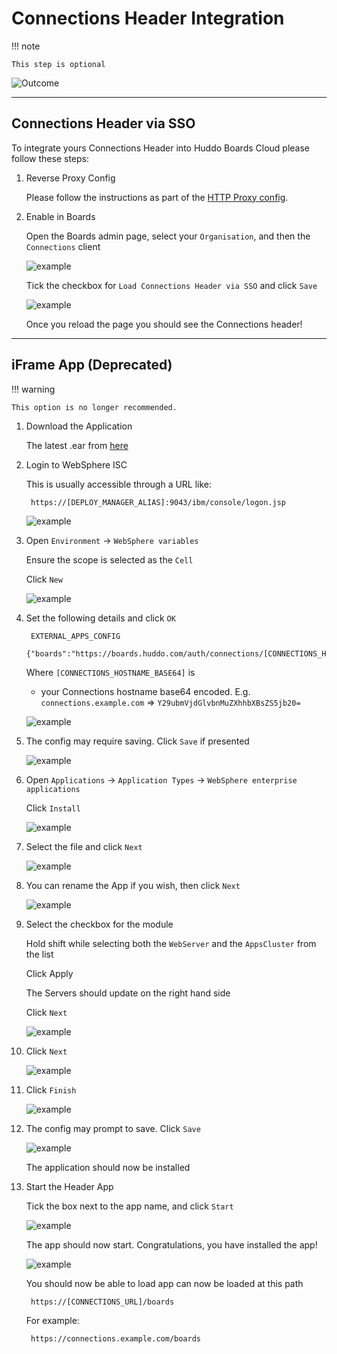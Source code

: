 # Connections Header Integration

!!! note

    This step is optional

![Outcome](/assets/connections/header.png)

---

## Connections Header via SSO

To integrate yours Connections Header into Huddo Boards Cloud please follow these steps:

1. Reverse Proxy Config

    Please follow the instructions as part of the [HTTP Proxy config](httpd.md#connections-sso-header-config).

1. Enable in Boards

    Open the Boards admin page, select your `Organisation`, and then the `Connections` client

    ![example](/assets/connections/admin-client.png)

    Tick the checkbox for `Load Connections Header via SSO` and click `Save`

    ![example](/assets/connections/header-sso.png)

    Once you reload the page you should see the Connections header!

---

## iFrame App (Deprecated)

!!! warning
    
    This option is no longer recommended.

1. Download the Application

    The latest .ear from [here](/assets/connections/kudos-boards-frame.ear)

1. Login to WebSphere ISC

    This is usually accessible through a URL like:

        https://[DEPLOY_MANAGER_ALIAS]:9043/ibm/console/logon.jsp

    ![example](/assets/connections/isc.png)

1. Open `Environment` -> `WebSphere variables`

    Ensure the scope is selected as the `Cell`

    Click `New`

    ![example](/assets/connections/iframe/env1.png)


1. Set the following details and click `OK`

        EXTERNAL_APPS_CONFIG
        {"boards":"https://boards.huddo.com/auth/connections/[CONNECTIONS_HOSTNAME_BASE64]"}

    Where `[CONNECTIONS_HOSTNAME_BASE64]` is

    - your Connections hostname base64 encoded.  E.g.</br>
      `connections.example.com` => `Y29ubmVjdGlvbnMuZXhhbXBsZS5jb20=`</br>

    ![example](/assets/connections/iframe/env-hybrid.png)

1. The config may require saving. Click `Save` if presented

    ![example](/assets/connections/isc-sync.png)

1. Open `Applications` -> `Application Types` -> `WebSphere enterprise applications`

    Click `Install`

    ![example](/assets/connections/iframe/app1.png)

1. Select the file and click `Next`

    ![example](/assets/connections/iframe/app2.png)

1. You can rename the App if you wish, then click `Next`

    ![example](/assets/connections/iframe/app4.png)

1. Select the checkbox for the module

    Hold shift while selecting both the `WebServer` and the `AppsCluster` from the list

    Click Apply

    The Servers should update on the right hand side

    Click `Next`

    ![example](/assets/connections/iframe/app5.png)

1. Click `Next`

    ![example](/assets/connections/iframe/app6.png)

1. Click `Finish`

    ![example](/assets/connections/iframe/app7.png)

1. The config may prompt to save. Click `Save`

    ![example](/assets/connections/iframe/app8.png)

    The application should now be installed

1. Start the Header App

    Tick the box next to the app name, and click `Start`

    ![example](/assets/connections/iframe/app9.png)

    The app should now start. Congratulations, you have installed the app!

    ![example](/assets/connections/iframe/app10.png)

    You should now be able to load  app can now be loaded at this path

        https://[CONNECTIONS_URL]/boards

    For example:

        https://connections.example.com/boards
